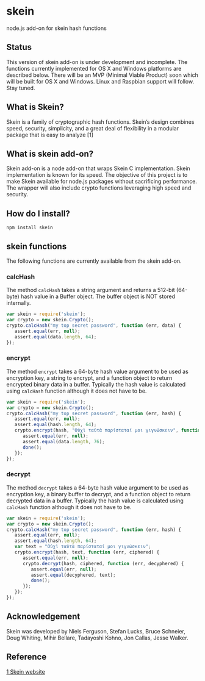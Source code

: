 # skein
node.js add-on for skein hash functions 

## Status
This version of skein add-on is under development and incomplete. The functions currently implemented for OS X and Windows platforms are described below. There will be an MVP (Minimal Viable Product) soon which will be built for OS X and Windows. Linux and Raspbian support will follow. Stay tuned.

## What is Skein?
Skein is a family of cryptographic hash functions. Skein’s design combines speed, security, simplicity, and a great deal of flexibility in a modular package that is easy to analyze  [1]

## What is skein add-on?
Skein add-on is a node add-on that wraps Skein C implementation. Skein implementation is known for its speed. The objective of this project is to make Skein available for node.js packages without sacrificing performance. The wrapper will also include crypto functions leveraging high speed and security.

## How do I install?

```
npm install skein
```

## skein functions
The following functions are currently available from the skein add-on.

### calcHash
The method `calcHash` takes a string argument and returns a 512-bit (64-byte) hash value in a Buffer object. The buffer object is NOT stored internally.

```javascript
var skein = require('skein');
var crypto = new skein.Crypto();
crypto.calcHash("my top secret password", function (err, data) {
   assert.equal(err, null);
   assert.equal(data.length, 64);
});
```
### encrypt
The method `encrypt` takes a 64-byte hash value argument to be used as encryption key, a string to encrypt, and a function object to return encrypted binary data in a buffer. Typically the hash value is calculated using `calcHash` function although it does not have to be.

```javascript
var skein = require('skein');
var crypto = new skein.Crypto();
crypto.calcHash("my top secret password", function (err, hash) {
   assert.equal(err, null);
   assert.equal(hash.length, 64);
   crypto.encrypt(hash, "Οὐχὶ ταὐτὰ παρίσταταί μοι γιγνώσκειν", function (err, data) {
      assert.equal(err, null);
      assert.equal(data.length, 76);
      done();
   });
});
```

### decrypt
The method `decrypt` takes a 64-byte hash value argument to be used as encryption key, a binary buffer to decrypt, and a function object to return decrypted data in a buffer. Typically the hash value is calculated using `calcHash` function although it does not have to be. 

```javascript
var skein = require('skein');
var crypto = new skein.Crypto();
crypto.calcHash("my top secret password", function (err, hash) {
   assert.equal(err, null);
   assert.equal(hash.length, 64);
   var text = "Οὐχὶ ταὐτὰ παρίσταταί μοι γιγνώσκειν";
   crypto.encrypt(hash, text, function (err, ciphered) {
      assert.equal(err, null);
      crypto.decrypt(hash, ciphered, function (err, decyphered) {
         assert.equal(err, null);
         assert.equal(decyphered, text);
         done();
      });
   });
});
 ```

## Acknowledgement
Skein was developed by Niels Ferguson, Stefan Lucks, Bruce Schneier, Doug Whiting, Mihir Bellare, Tadayoshi Kohno, Jon Callas, Jesse Walker. 

## Reference
[1 Skein website](https://www.schneier.com/skein.html)
